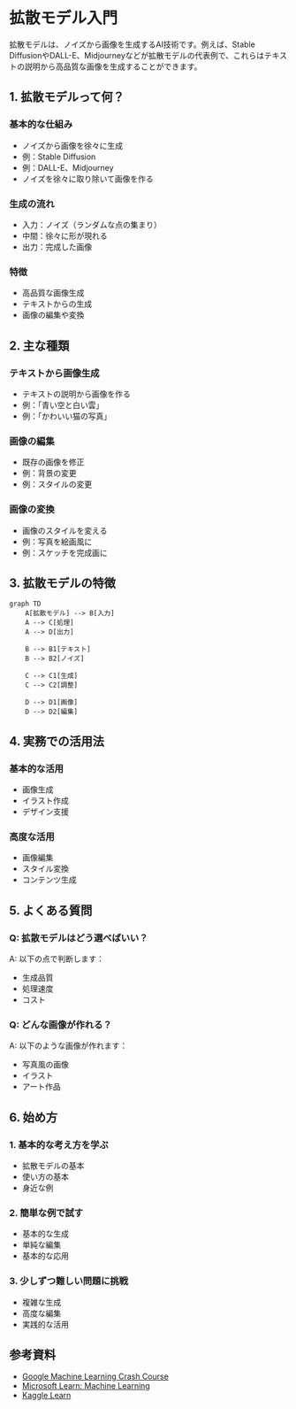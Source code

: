 # 拡散モデル入門

拡散モデルは、ノイズから画像を生成するAI技術です。例えば、Stable DiffusionやDALL-E、Midjourneyなどが拡散モデルの代表例で、これらはテキストの説明から高品質な画像を生成することができます。

## 1. 拡散モデルって何？

### 基本的な仕組み
- ノイズから画像を徐々に生成
- 例：Stable Diffusion
- 例：DALL-E、Midjourney
- ノイズを徐々に取り除いて画像を作る

### 生成の流れ
- 入力：ノイズ（ランダムな点の集まり）
- 中間：徐々に形が現れる
- 出力：完成した画像

### 特徴
- 高品質な画像生成
- テキストからの生成
- 画像の編集や変換

## 2. 主な種類

### テキストから画像生成
- テキストの説明から画像を作る
- 例：「青い空と白い雲」
- 例：「かわいい猫の写真」

### 画像の編集
- 既存の画像を修正
- 例：背景の変更
- 例：スタイルの変更

### 画像の変換
- 画像のスタイルを変える
- 例：写真を絵画風に
- 例：スケッチを完成画に

## 3. 拡散モデルの特徴

```mermaid
graph TD
    A[拡散モデル] --> B[入力]
    A --> C[処理]
    A --> D[出力]
    
    B --> B1[テキスト]
    B --> B2[ノイズ]
    
    C --> C1[生成]
    C --> C2[調整]
    
    D --> D1[画像]
    D --> D2[編集]
```

## 4. 実務での活用法

### 基本的な活用
- 画像生成
- イラスト作成
- デザイン支援

### 高度な活用
- 画像編集
- スタイル変換
- コンテンツ生成

## 5. よくある質問

### Q: 拡散モデルはどう選べばいい？
A: 以下の点で判断します：
- 生成品質
- 処理速度
- コスト

### Q: どんな画像が作れる？
A: 以下のような画像が作れます：
- 写真風の画像
- イラスト
- アート作品

## 6. 始め方

### 1. 基本的な考え方を学ぶ
- 拡散モデルの基本
- 使い方の基本
- 身近な例

### 2. 簡単な例で試す
- 基本的な生成
- 単純な編集
- 基本的な応用

### 3. 少しずつ難しい問題に挑戦
- 複雑な生成
- 高度な編集
- 実践的な活用

## 参考資料
- [Google Machine Learning Crash Course](https://developers.google.com/machine-learning/crash-course)
- [Microsoft Learn: Machine Learning](https://docs.microsoft.com/learn/paths/get-started-with-artificial-intelligence-on-azure/)
- [Kaggle Learn](https://www.kaggle.com/learn)
